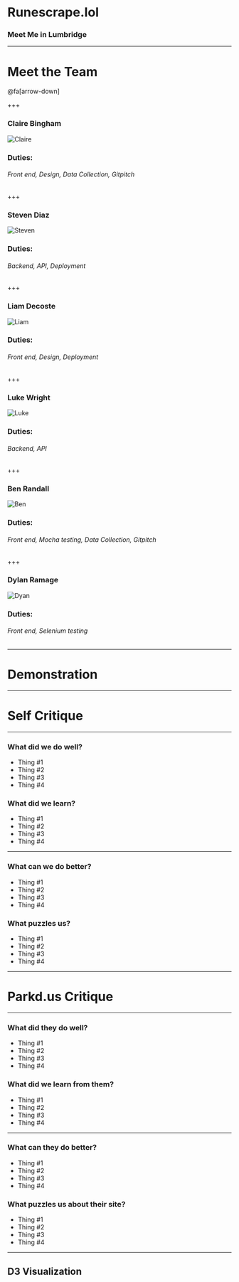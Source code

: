 # Runescrape.lol
### Meet Me in Lumbridge

---

# Meet the Team
@fa[arrow-down]

+++

### Claire Bingham
![Claire](backend/app/static/img/claire.png)

### Duties:
###### Front end, Design, Data Collection, Gitpitch

+++

### Steven Diaz
![Steven](backend/app/static/img/steven.jpg)

### Duties:
###### Backend, API, Deployment

+++

### Liam Decoste
![Liam](backend/app/static/img/liam.jpg)

### Duties:
###### Front end, Design, Deployment

+++

### Luke Wright
![Luke](backend/app/static/img/luke.jpg)

### Duties:
###### Backend, API

+++

### Ben Randall
![Ben](backend/app/static/img/ben.png)

### Duties:
###### Front end, Mocha testing, Data Collection, Gitpitch

+++

### Dylan Ramage
![Dyan](backend/app/static/img/dylan.jpg)

### Duties: 
###### Front end, Selenium testing

---

# Demonstration

---

# Self Critique

---

### What did we do well?

* Thing #1
* Thing #2
* Thing #3
* Thing #4

### What did we learn?

* Thing #1
* Thing #2
* Thing #3
* Thing #4

---

### What can we do better?

* Thing #1
* Thing #2
* Thing #3
* Thing #4

### What puzzles us?

* Thing #1
* Thing #2
* Thing #3
* Thing #4

---

# Parkd.us Critique

---

### What did they do well?

* Thing #1
* Thing #2
* Thing #3
* Thing #4

### What did we learn from them?

* Thing #1
* Thing #2
* Thing #3
* Thing #4

---

### What can they do better?

* Thing #1
* Thing #2
* Thing #3
* Thing #4

### What puzzles us about their site?

* Thing #1
* Thing #2
* Thing #3
* Thing #4

---

## D3 Visualization


